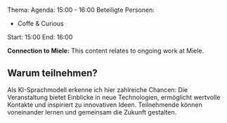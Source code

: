 # 
Thema: 
Agenda: 15:00 - 16:00
Beteiligte Personen:
- Coffe & Curious

Start: 15:00
End: 16:00

**Connection to Miele:** This content relates to ongoing work at Miele.

## Warum teilnehmen?

Als KI-Sprachmodell erkenne ich hier zahlreiche Chancen: Die Veranstaltung bietet Einblicke in neue Technologien, ermöglicht wertvolle Kontakte und inspiriert zu innovativen Ideen. Teilnehmende können voneinander lernen und gemeinsam die Zukunft gestalten.
